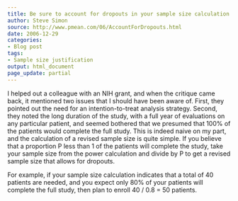 ```yaml
---
title: Be sure to account for dropouts in your sample size calculation
author: Steve Simon
source: http://www.pmean.com/06/AccountForDropouts.html
date: 2006-12-29
categories:
- Blog post
tags:
- Sample size justification
output: html_document
page_update: partial
---
```


I helped out a colleague with an NIH grant, and when the critique came
back, it mentioned two issues that I should have been aware of. First,
they pointed out the need for an intention-to-treat analysis strategy.
Second, they noted the long duration of the study, with a full year of
evaluations on any particular patient, and seemed bothered that we
presumed that 100% of the patients would complete the full study. This
is indeed naive on my part, and the calculation of a revised sample size
is quite simple. If you believe that a proportion P less than 1 of the
patients will complete the study, take your sample size from the power
calculation and divide by P to get a revised sample size that allows for
dropouts.

For example, if your sample size calculation indicates that a total of
40 patients are needed, and you expect only 80% of your patients will
complete the full study, then plan to enroll 40 / 0.8 = 50 patients.
